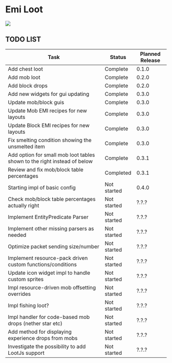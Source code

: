 # Emi Loot
<p align="left">
<a href="https://opensource.org/licenses/MIT"><img src="https://img.shields.io/badge/License-MIT-brightgreen.svg"></a>
</p>

## TODO LIST

|Task|Status|Planned Release|
|----|------|---------------|
|Add chest loot|Complete|0.1.0|
|Add mob loot|Complete|0.2.0|
|Add block drops|Complete|0.2.0|
|Add new widgets for gui updating|Complete|0.3.0|
|Update mob/block guis|Complete|0.3.0|
|Update Mob EMI recipes for new layouts|Complete|0.3.0|
|Update Block EMI recipes for new layouts|Complete|0.3.0|
|Fix smelting condition showing the unsmelted item|Complete|0.3.0|
|Add option for small mob loot tables shown to the right instead of below|Complete|0.3.1|
|Review and fix mob/block table percentages|Completed|0.3.1|
|Starting impl of basic config|Not started|0.4.0|
|Check mob/block table percentages actually right|Not started|?.?.?|
|Implement EntityPredicate Parser|Not started|?.?.?|
|Implement other missing parsers as needed|Not started|?.?.?|
|Optimize packet sending size/number|Not started|?.?.?|
|Implement resource-pack driven custom functions/conditions|Not started|?.?.?|
|Update icon widget impl to handle custom sprites|Not started|?.?.?|
|Impl resource-driven mob offsetting overrides|Not started|?.?.?|
|Impl fishing loot?|Not started|?.?.?|
|Impl handler for code-based mob drops (nether star etc)|Not started|?.?.?|
|Add method for displaying experience drops from mobs|Not started|?.?.?|
|Investigate the possibility to add LootJs support|Not started|?.?.?|

